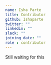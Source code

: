 ```yaml
---
name: Isha Parte
title: Contributor
github: Ishaparte
twitter: ""
linkedin: ""
slack: ""
joining_date: ""
role : contributor
---
```


Still waiting for this
